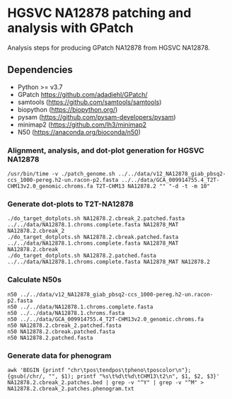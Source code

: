 # HGSVC NA12878 patching and analysis with GPatch
Analysis steps for producing GPatch NA12878 from HGSVC NA12878.

## Dependencies
* Python >= v3.7
* GPatch https://github.com/adadiehl/GPatch/
* samtools (https://github.com/samtools/samtools)
* biopython (https://biopython.org/)
* pysam (https://github.com/pysam-developers/pysam)
* minimap2 (https://github.com/lh3/minimap2
* N50 (https://anaconda.org/bioconda/n50)


### Alignment, analysis, and dot-plot generation for HGSVC NA12878
```
/usr/bin/time -v ./patch_genome.sh ../../data/v12_NA12878_giab_pbsq2-ccs_1000-pereg.h2-un.racon-p2.fasta ../../data/GCA_009914755.4_T2T-CHM13v2.0_genomic.chroms.fa T2T-CHM13 NA12878.2 "" "-d -t -m 10"
```

### Generate dot-plots to T2T-NA12878
```
./do_target_dotplots.sh NA12878.2.cbreak_2.patched.fasta ../../data/NA12878.1.chroms.complete.fasta NA12878_MAT NA12878.2.cbreak_2
./do_target_dotplots.sh NA12878.2.cbreak.patched.fasta ../../data/NA12878.1.chroms.complete.fasta NA12878_MAT NA12878.2.cbreak
./do_target_dotplots.sh NA12878.2.patched.fasta ../../data/NA12878.1.chroms.complete.fasta NA12878_MAT NA12878.2
```

### Calculate N50s
```
n50 ../../data/v12_NA12878_giab_pbsq2-ccs_1000-pereg.h2-un.racon-p2.fasta
n50 ../../data/NA12878.1.chroms.complete.fasta
n50 ../../data/NA12878.1.chroms.fasta
n50 ../../data/GCA_009914755.4_T2T-CHM13v2.0_genomic.chroms.fa
n50 NA12878.2.cbreak_2.patched.fasta 
n50 NA12878.2.cbreak.patched.fasta 
n50 NA12878.2.patched.fasta
```

### Generate data for phenogram
```
awk 'BEGIN {printf "chr\tpos\tendpos\tpheno\tposcolor\n"}; {gsub(/chr/, "", $1); printf "%s\t%d\t%d\tCHM13\t2\n", $1, $2, $3}' NA12878.2.cbreak_2.patches.bed | grep -v "^Y" | grep -v "^M" > NA12878.2.cbreak_2.patches.phenogram.txt
```
